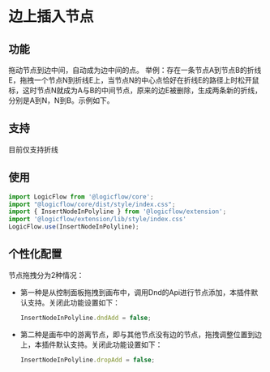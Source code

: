 # 边上插入节点
## 功能
拖动节点到边中间，自动成为边中间的点。
举例：存在一条节点A到节点B的折线E，拖拽一个节点N到折线E上，当节点N的中心点恰好在折线E的路径上时松开鼠标，这时节点N就成为A与B的中间节点，原来的边E被删除，生成两条新的折线，分别是A到N，N到B。示例如下。
<example href="/examples/#/extension/InserNodeInPolyline" :height="450" ></example>

## 支持
目前仅支持折线

## 使用
```js
import LogicFlow from '@logicflow/core';
import "@logicflow/core/dist/style/index.css";
import { InsertNodeInPolyline } from '@logicflow/extension';
import '@logicflow/extension/lib/style/index.css'
LogicFlow.use(InsertNodeInPolyline);
```
## 个性化配置
节点拖拽分为2种情况：
- 第一种是从控制面板拖拽到画布中，调用Dnd的Api进行节点添加，本插件默认支持。关闭此功能设置如下：
    ```js
    InsertNodeInPolyline.dndAdd = false;
    ```
- 第二种是画布中的游离节点，即与其他节点没有边的节点，拖拽调整位置到边上，本插件默认支持。关闭此功能设置如下：
    ```js
    InsertNodeInPolyline.dropAdd = false;
    ```
